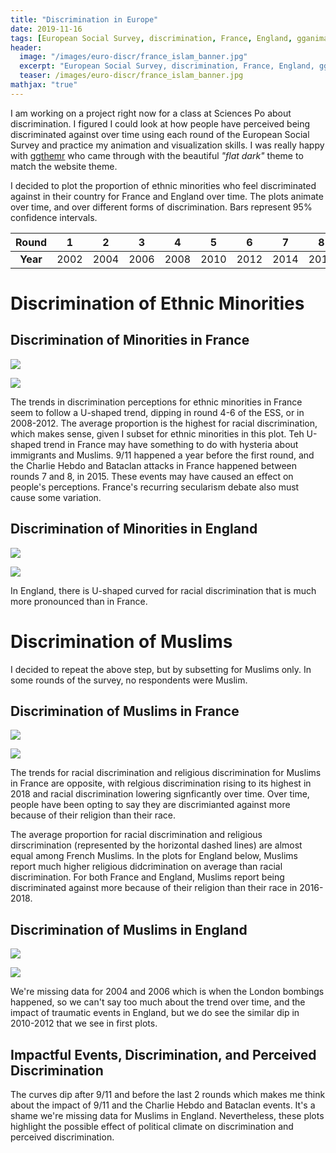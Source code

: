 ```yaml
---
title: "Discrimination in Europe"
date: 2019-11-16
tags: [European Social Survey, discrimination, France, England, gganimate, ggplot2, R]
header:
  image: "/images/euro-discr/france_islam_banner.jpg"
  excerpt: "European Social Survey, discrimination, France, England, gganimate, ggthemr, ggplot2, R"
  teaser: /images/euro-discr/france_islam_banner.jpg
mathjax: "true"
---
```


I am working on a project right now for a class at Sciences Po about discrimination. I figured I could look at how people have perceived being discriminated against over time using each round of the European Social Survey and practice my animation and visualization skills. I was really happy with [ggthemr](https://github.com/cttobin/ggthemr) who came through with the beautiful *"flat dark"* theme to match the website theme. 

I decided to plot the proportion of ethnic minorities who feel discriminated against in their country for France and England over time. The plots animate over time, and over different forms of discrimination. Bars represent 95% confidence intervals. 

| Round | 1 | 2 | 3 | 4 | 5 | 6 | 7 | 8 | 9 |
|:-----:|:-----:|:-----:|:-----:|:-----:|:-----:|:-----:|:-----:|:-----:|:-----:|
| **Year** | 2002 | 2004 | 2006 | 2008 | 2010 | 2012 | 2014 | 2016 | 2018 |

# Discrimination of Ethnic Minorities

## Discrimination of Minorities in France
![](https://i.imgur.com/UTiWXh9.gif)

![](https://i.imgur.com/jfRPIKY.gif)

The trends in discrimination perceptions for ethnic minorities in France seem to follow a U-shaped trend, dipping in round 4-6 of the ESS, or in 2008-2012. The average proportion is the highest for racial discrimination, which makes sense, given I subset for ethnic minorities in this plot. Teh U-shaped trend in France may have something to do with hysteria about immigrants and Muslims. 9/11 happened a year before the first round, and the Charlie Hebdo and Bataclan attacks in France happened between rounds 7 and 8, in 2015. These events may have caused an effect on people's perceptions. France's recurring secularism debate also must cause some variation.

## Discrimination of Minorities in England
![](https://i.imgur.com/hACryzm.gif)

![](https://i.imgur.com/qKC0Uz7.gif)

In England, there is U-shaped curved for racial discrimination that is much more pronounced than in France.

# Discrimination of Muslims
I decided to repeat the above step, but by subsetting for Muslims only. In some rounds of the survey, no respondents were Muslim. 

## Discrimination of Muslims in France
![](https://i.imgur.com/kQK7Gbx.gif)

![](https://i.imgur.com/bue5Bcw.gif)

The trends for racial discrimination and religious discrimination for Muslims in France are opposite, with relgious discrimination rising to its highest in 2018 and racial discrimination lowering signficantly over time. Over time, people have been opting to say they are discrimianted against more because of their religion than their race. 

The average proportion for racial discrimination and religious dirscrimination (represented by the horizontal dashed lines) are almost equal among French Muslims. In the plots for England below, Muslims report much higher religious didcrimination on average than racial discrimination. For both France and England, Muslims report being discriminated against more because of their religion than their race in 2016-2018.

## Discrimination of Muslims in England
![](https://i.imgur.com/pY47OiF.gif)

![](https://i.imgur.com/ENS4uHT.gif)

We're missing data for 2004 and 2006 which is when the London bombings happened, so we can't say too much about the trend over time, and the impact of traumatic events in England, but we do see the similar dip in 2010-2012 that we see in first plots.

## Impactful Events, Discrimination, and Perceived Discrimination

The curves dip after 9/11 and before the last 2 rounds which makes me think about the impact of 9/11 and the Charlie Hebdo and Bataclan events. It's a shame we're missing data for Muslims in England. Nevertheless, these plots highlight the possible effect of political climate on discrimination and perceived discrimination.
